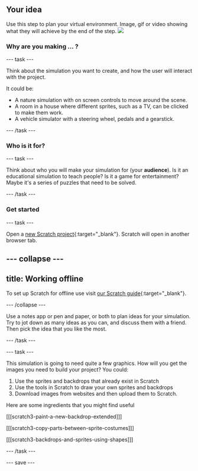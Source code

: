 ## Your idea

Use this step to plan your virtual environment. 
Image, gif or video showing what they will achieve by the end of the step. ![](images/image.png)

### Why are you making ... ?

--- task ---

Think about the simulation you want to create, and how the user will interact with the project.

It could be:
- A nature simulation with on screen controls to move around the scene.
- A room in a house where different sprites, such as a TV, can be clicked to make them work.
- A vehicle simulator with a steering wheel, pedals and a gearstick.


--- /task ---

### Who is it for?

--- task ---

Think about who you will make your simulation for (your **audience**). Is it an educational simulation to teach people? Is it a game for entertainment? Maybe it's a series of puzzles that need to be solved.

--- /task ---

### Get started


--- task ---

Open a [new Scratch project](http://rpf.io/scratch-new){:target="_blank"}. Scratch will open in another browser tab.

--- collapse ---
---
title: Working offline
---

To set up Scratch for offline use visit [our Scratch guide](https://learning-admin.raspberrypi.org/en/projects/getting-started-scratch/1){:target="_blank"}.

--- /collapse ---

Use a notes app or pen and paper, or both to plan ideas for your simulation. Try to jot down as many ideas as you can, and discuss them with a friend. Then pick the idea that you like the most.

--- /task ---

--- task ---

This simulation is going to need quite a few graphics. How will you get the images you need to build your project? You could:

1. Use the sprites and backdrops that already exist in Scratch
2. Use the tools in Scratch to draw your own sprites and backdrops
3. Download images from websites and then upload them to Scratch.

Here are some ingredients that you might find useful

[[[scratch3-paint-a-new-backdrop-extended]]]

[[[scratch3-copy-parts-between-sprite-costumes]]]

[[[scratch3-backdrops-and-sprites-using-shapes]]]

--- /task ---

--- save ---
